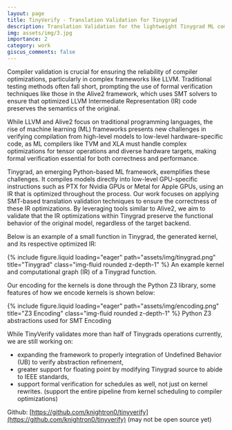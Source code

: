```yaml
---
layout: page
title: TinyVerify - Translation Validation for Tinygrad
description: Translation Validation for the lightweight Tinygrad ML compiler
img: assets/img/3.jpg
importance: 2
category: work
giscus_comments: false
---
```


Compiler validation is crucial for ensuring the reliability of compiler optimizations, particularly in complex frameworks like LLVM. Traditional testing methods often fall short, prompting the use of formal verification techniques like those in the Alive2 framework, which uses SMT solvers to ensure that optimized LLVM Intermediate Representation (IR) code preserves the semantics of the original.

While LLVM and Alive2 focus on traditional programming languages, the rise of machine learning (ML) frameworks presents new challenges in verifying compilation from high-level models to low-level hardware-specific code, as ML compilers like TVM and XLA must handle complex optimizations for tensor operations and diverse hardware targets, making formal verification essential for both correctness and performance.

Tinygrad, an emerging Python-based ML framework, exemplifies these challenges. It compiles models directly into low-level GPU-specific instructions such as PTX for Nvidia GPUs or Metal for Apple GPUs, using an IR that is optimized throughout the process. Our work focuses on applying SMT-based translation validation techniques to ensure the correctness of these IR optimizations. By leveraging tools similar to Alive2, we aim to validate that the IR optimizations within Tinygrad preserve the functional behavior of the original model, regardless of the target backend.

Below is an example of a small function in Tinygrad, the generated kernel, and its respective optimized IR:

{% include figure.liquid loading="eager" path="assets/img/tinygrad.png" title="Tinygrad" class="img-fluid rounded z-depth-1" %}
An example kernel and computational graph (IR) of a Tinygrad function.

Our encoding for the kernels is done through the Python Z3 library, some features of how we encode kernels is shown below:

{% include figure.liquid loading="eager" path="assets/img/encoding.png" title="Z3 Encoding" class="img-fluid rounded z-depth-1" %}
Python Z3 abstractions used for SMT Encoding


While TinyVerify validates more than half of Tinygrads operations currently, we are still working on:

- expanding the framework to properly integration of Undefined Behavior (UB) to verify abstraction refinement,
- greater support for floating point by modifying Tinygrad source to abide to IEEE standards,
- support formal verification for schedules as well, not just on kernel rewrites. (support the entire pipeline from kernel scheduling to compiler optimizations)

Github: [https://github.com/knightron0/tinyverify](https://github.com/knightron0/tinyverify) (may not be open source yet)


